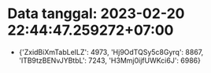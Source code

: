 # Data tanggal: 2023-02-20 22:44:47.259272+07:00

* {'ZxidBiXmTabLeILZ': 4973, 'Hj9OdTQSy5c8Gyrq': 8867, 'lTB9tzBENvJYBtbL': 7243, 'H3Mmj0ijfUWKci6J': 6986}
